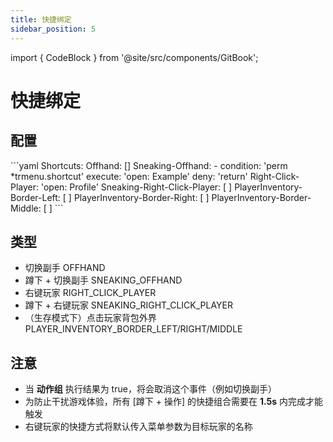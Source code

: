 ```yaml
---
title: 快捷绑定
sidebar_position: 5
---
```


import { CodeBlock } from '@site/src/components/GitBook';

# 快捷绑定

## 配置

<CodeBlock title="settings.yml">
```yaml
Shortcuts:
  Offhand: []
  Sneaking-Offhand:
    - condition: 'perm *trmenu.shortcut'
      execute: 'open: Example'
      deny: 'return'
  Right-Click-Player: 'open: Profile'
  Sneaking-Right-Click-Player: [ ]
  PlayerInventory-Border-Left: [ ]
  PlayerInventory-Border-Right: [ ]
  PlayerInventory-Border-Middle: [ ]
```
</CodeBlock>

## 类型

* 切换副手 OFFHAND
* 蹲下 + 切换副手 SNEAKING\_OFFHAND
* 右键玩家 RIGHT\_CLICK\_PLAYER
* 蹲下 + 右键玩家 SNEAKING\_RIGHT\_CLICK\_PLAYER
* （生存模式下）点击玩家背包外界 PLAYER\_INVENTORY\_BORDER\_LEFT/RIGHT/MIDDLE

## 注意

* 当 **动作组** 执行结果为 true，将会取消这个事件（例如切换副手）
* 为防止干扰游戏体验，所有 \[蹲下 + 操作\] 的快捷组合需要在 **1.5s** 内完成才能触发
* 右键玩家的快捷方式将默认传入菜单参数为目标玩家的名称

